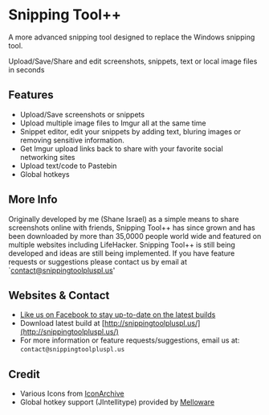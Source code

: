 Snipping Tool++
===============
A more advanced snipping tool designed to replace the Windows snipping tool.

Upload/Save/Share and edit screenshots, snippets, text or local image files in seconds

Features
--------
*  Upload/Save screenshots or snippets
*  Upload multiple image files to Imgur all at the same time
*  Snippet editor, edit your snippets by adding text, bluring images or removing sensitive information.
*  Get Imgur upload links back to share with your favorite social networking sites
*  Upload text/code to Pastebin
*  Global hotkeys

More Info
---------
Originally developed by me (Shane Israel) as a simple means to share screenshots online with friends, Snipping Tool++ has since grown and has been downloaded by more than 35,0000 people world wide and featured on multiple websites including LifeHacker. Snipping Tool++ is still being developed and ideas are still being implemented. If you have feature requests or suggestions please contact us by email at `contact@snippingtoolpluspl.us'

Websites & Contact
--------
*  [Like us on Facebook to stay up-to-date on the latest builds](https://www.facebook.com/SnippingToolPlusPlus)
*  Download latest build at [http://snippingtoolpluspl.us/](http://snippingtoolpluspl.us/)
*  For more information or feature requests/suggestions, email us at: `contact@snippingtoolpluspl.us`

Credit
------
*  Various Icons from [IconArchive](http://www.iconarchive.com/)
*  Global hotkey support (JIntellitype) provided by [Melloware](http://melloware.com/)
